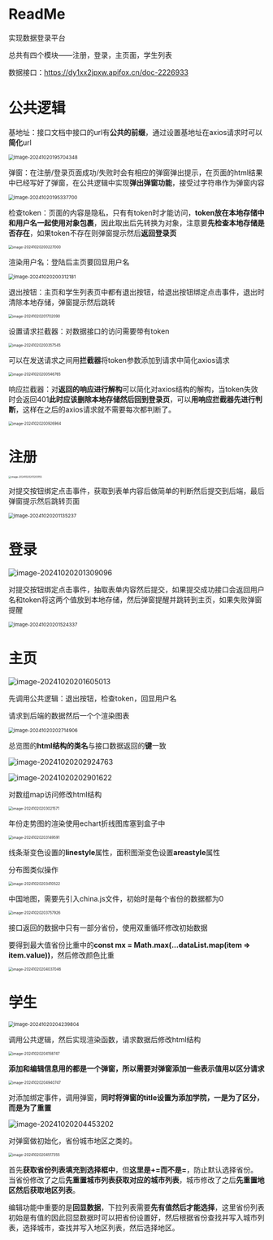 # ReadMe

实现数据登录平台

总共有四个模块——注册，登录，主页面，学生列表

数据接口：https://dy1xx2jpxw.apifox.cn/doc-2226933

# 公共逻辑

基地址：接口文档中接口的url有**公共的前缀**，通过设置基地址在axios请求时可以**简化**url

<img src="assets/image-20241020195704348.png" alt="image-20241020195704348" style="zoom:67%;" />

弹窗：在注册/登录页面成功/失败时会有相应的弹窗弹出提示，在页面的html结果中已经写好了弹窗，在公共逻辑中实现**弹出弹窗功能**，接受过字符串作为弹窗内容

<img src="assets/image-20241020195337700.png" alt="image-20241020195337700" style="zoom:67%;" />

检查token：页面的内容是隐私，只有有token时才能访问，**token放在本地存储中和用户名一起使用对象包裹**，因此取出后先转换为对象，注意要**先检查本地存储是否存在**，如果token不存在则弹窗提示然后**返回登录页**

<img src="assets/image-20241020200227000.png" alt="image-20241020200227000" style="zoom:50%;" />



渲染用户名：登陆后主页要回显用户名

<img src="assets/image-20241020200312181.png" alt="image-20241020200312181" style="zoom:67%;" />





退出按钮：主页和学生列表页中都有退出按钮，给退出按钮绑定点击事件，退出时清除本地存储，弹窗提示然后跳转



<img src="assets/image-20241020201702090.png" alt="image-20241020201702090" style="zoom:50%;" />



设置请求拦截器：对数据接口的访问需要带有token

<img src="assets/image-20241020200357545.png" alt="image-20241020200357545" style="zoom:50%;" />

可以在发送请求之间用**拦截器**将token参数添加到请求中简化axios请求

<img src="assets/image-20241020200546765.png" alt="image-20241020200546765" style="zoom:50%;" />



响应拦截器：对**返回的响应进行解构**可以简化对axios结构的解构，当token失效时会返回401**此时应该删除本地存储然后回到登录页**，可以**用响应拦截器先进行判断**，这样在之后的axios请求就不需要每次都判断了。

<img src="assets/image-20241020200926964.png" alt="image-20241020200926964" style="zoom:50%;" />







# 注册

<img src="assets/image-20241020201203155.png" alt="image-20241020201203155" style="zoom: 33%;" />

对提交按钮绑定点击事件，获取到表单内容后做简单的判断然后提交到后端，最后弹窗提示然后跳转页面

<img src="assets/image-20241020201135237.png" alt="image-20241020201135237" style="zoom:67%;" />

# 登录

![image-20241020201309096](assets/image-20241020201309096.png)

对提交按钮绑定点击事件，抽取表单内容然后提交，如果提交成功接口会返回用户名和token将这两个值放到本地存储，然后弹窗提醒并跳转到主页，如果失败弹窗提醒

<img src="assets/image-20241020201524337.png" alt="image-20241020201524337" style="zoom:67%;" />





# 主页

![image-20241020201605013](assets/image-20241020201605013.png)



先调用公共逻辑：退出按钮，检查token，回显用户名



请求到后端的数据然后一个个渲染图表

<img src="assets/image-20241020202714906.png" alt="image-20241020202714906" style="zoom:67%;" />



总览图的**html结构的类名**与接口数据返回的**键**一致

![image-20241020202924763](assets/image-20241020202924763.png)

![image-20241020202901622](assets/image-20241020202901622.png)

对数组map访问修改html结构

<img src="assets/image-20241020203021571.png" alt="image-20241020203021571" style="zoom:50%;" />





年份走势图的渲染使用echart折线图库塞到盒子中

<img src="assets/image-20241020203149591.png" alt="image-20241020203149591" style="zoom:50%;" />



线条渐变色设置的**linestyle**属性，面积图渐变色设置**areastyle**属性





分布图类似操作

<img src="assets/image-20241020203410522.png" alt="image-20241020203410522" style="zoom:50%;" />







中国地图，需要先引入china.js文件，初始时是每个省份的数据都为0

<img src="assets/image-20241020203757926.png" alt="image-20241020203757926" style="zoom: 50%;" />

接口返回的数据中只有一部分省份，使用双重循环修改初始数据



要得到最大值省份比重中的**const mx = Math.max(...dataList.map(item => item.value))**，然后修改颜色比重

<img src="assets/image-20241020204037046.png" alt="image-20241020204037046" style="zoom:50%;" />





# 学生

<img src="assets/image-20241020204239804.png" alt="image-20241020204239804" style="zoom:67%;" />



调用公共逻辑，然后实现渲染函数，请求数据后修改html结构

<img src="assets/image-20241020204158747.png" alt="image-20241020204158747" style="zoom: 50%;" />



**添加和编辑信息用的都是一个弹窗，所以需要对弹窗添加一些表示值用以区分请求**

<img src="assets/image-20241020204940747.png" alt="image-20241020204940747" style="zoom:50%;" />

对添加绑定事件，调用弹窗，**同时将弹窗的title设置为添加学院，一是为了区分，而是为了重置**

![image-20241020204453202](assets/image-20241020204453202.png)





对弹窗做初始化，省份城市地区之类的。

<img src="assets/image-20241020204517355.png" alt="image-20241020204517355" style="zoom:50%;" />



首先**获取省份列表填充到选择框中**，但**这里是+=而不是=**，防止默认选择省份。当省份修改了之后**先重置城市列表获取对应的城市列表**，城市修改了之后**先重置地区然后获取地区列表**。



编辑功能中重要的是**回显数据**，下拉列表需要**先有值然后才能选择**，这里省份列表初始是有值的因此回显数据时可以把省份设置好，然后根据省份查找并写入城市列表，选择城市，查找并写入地区列表，然后选择地区。



































